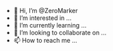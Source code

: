 - 👋 Hi, I’m @ZeroMarker
- 👀 I’m interested in ...
- 🌱 I’m currently learning ...
- 💞️ I’m looking to collaborate on ...
- 📫 How to reach me ...

<!---
ZeroMarker/ZeroMarker is a ✨ special ✨ repository because its `README.md` (this file) appears on your GitHub profile.
You can click the Preview link to take a look at your changes.
--->
